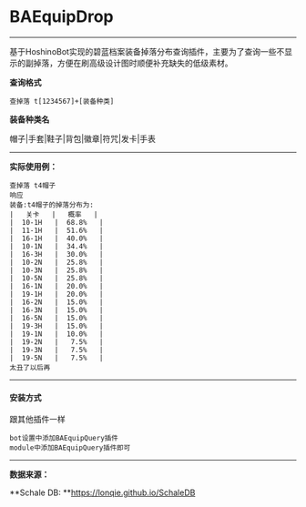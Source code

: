 # BAEquipDrop

___

基于HoshinoBot实现的碧蓝档案装备掉落分布查询插件，主要为了查询一些不显示的副掉落，方便在刷高级设计图时顺便补充缺失的低级素材。

**查询格式**

```
查掉落 t[1234567]+[装备种类]
```

**装备种类名**

帽子|手套|鞋子|背包|徽章|符咒|发卡|手表

___

**实际使用例：**

```
查掉落 t4帽子
响应
装备:t4帽子的掉落分布为:
|   关卡   |   概率   |
|  10-1H   |  68.8%   |
|  11-1H   |  51.6%   |
|  16-1H   |  40.0%   |
|  10-1N   |  34.4%   |
|  16-3H   |  30.0%   |
|  10-2N   |  25.8%   |
|  10-3N   |  25.8%   |
|  10-5N   |  25.8%   |
|  16-1N   |  20.0%   |
|  19-1H   |  20.0%   |
|  16-2N   |  15.0%   |
|  16-3N   |  15.0%   |
|  16-5N   |  15.0%   |
|  19-3H   |  15.0%   |
|  19-1N   |  10.0%   |
|  19-2N   |   7.5%   |
|  19-3N   |   7.5%   |
|  19-5N   |   7.5%   |
太丑了以后再
```

___

#### 安装方式

跟其他插件一样

```
bot设置中添加BAEquipQuery插件
module中添加BAEquipQuery插件即可
```

___

**数据来源：**

**Schale DB: **https://lonqie.github.io/SchaleDB